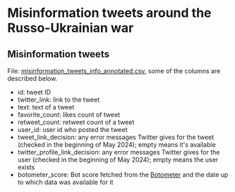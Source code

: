 # Misinformation tweets around the Russo-Ukrainian war

## Misinformation tweets

File: [misinformation_tweets_info_annotated.csv](https://github.com/Gautamshahi/UkraineWarTwitter_anonymized/blob/main/misinformation_tweets_info_annotated.csv), some of the columns are described below.

- id: tweet ID
- twitter_link: link to the tweet
- text: text of a tweet
- favorite_count:	likes count of tweet
- retweet_count: retweet count of a tweet
- user_id: user id who posted the tweet
- tweet_link_decision: any error messages Twitter gives for the tweet (checked in the beginning of May 2024); empty means it's available
- twitter_profile_link_decision: any error messages Twitter gives for the user (checked in the beginning of May 2024); empty means the user exists
- botometer_score: Bot score fetched from the [Botometer](https://botometer.osome.iu.edu/) and the date up to which data was available for it
